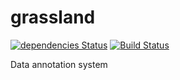 # grassland

[![dependencies Status](https://david-dm.org/thegatheringstorm/grassland/status.svg)](https://david-dm.org/thegatheringstorm/grassland)
[![Build Status](https://travis-ci.org/thegatheringstorm/grassland.svg?branch=master)](https://travis-ci.org/thegatheringstorm/grassland)

Data annotation system
